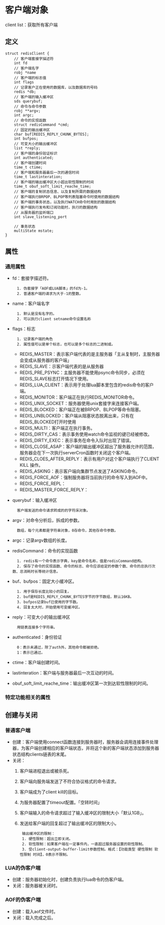 # 客户端对象
client list：获取所有客户端

## 定义

```
struct redisClient {
    // 客户端套接字描述符
    int fd
    // 客户端名字
    robj *name
    // 客户端的标志值
    int flags
    // 记录客户正在使用的数据库，以及数据库的号码
    redis *db;
    // 客户端的输入缓冲区
    sds querybuf;
    // 命令与命令参数
    robj **argv;
    int argc;
    // 命令的实现函数
    struct redisCommand *cmd;
    // 固定的输出缓冲区
    char buf[REDIS_REPLY_CHUNK_BYTES];
    int bufpos;
    // 可变大小的输出缓冲区
    list *reply;
    // 客户端的身份验证标识
    int authenticated;
    // 客户端创建时间
    time_t ctime;
    // 客户端和服务器最后一次的通信时间
    time_t lastinteration;
    // 客户端的输出缓冲区大小超出软性限制的时间
    time_t obuf_soft_limit_reache_time;
    // 客户端的复制状态信息、以及复制所需的数据结构
    // 客户端执行BRPOP、BLPOP等列表阻塞命令时使用的数据结构
    // 客户端的事务状态，以及执行WATCH命令时用到的数据结构
    // 客户端执行发布和订阅功能时，执行的数据结构
    // 从服务器的监听端口
    int slave_listening_port
    
    // 事务状态
    multiState mstate;
}
```

## 属性

### 通用属性
- fd：套接字描述符。

        1. 伪套接字「AOF或LUA脚本」的fd为-1。
        2. 普通客户端的请求为大于-1的整数。

- name：客户端名字

        1. 默认是没有名字的。
        2. 可以执行client setname命令设置名称

- flags：标志
    
        1. 记录客户端的角色
        2. 属性值可以是单个标志，也可以是多个标志的二进制或。
    - REDIS_MASTER：表示客户端代表的是主服务器「主从复制时，主服务器会变成从服务器的客户端」
    - REDIS_SLAVE：示客户端代表的是从服务器
    - REDIS_PRE_PSYNC：主服务器不能使用psync命令同步，必须在REDIS_SLAVE标志打开情况下使用。
    - REDIS_LUA_CLIENT：表示用于处理lua脚本里包含的redis命令的客户端。
    - REDIS_MONITOR：客户端正在执行REDIS_MONITOR命令。
    - REDIS_UNIX_SOCKET：服务器使用unix套接字来连接客户端。
    - REDIS_BLOCKED：客户端正在被BRPOP、BLPOP等命令阻塞。
    - REDIS_UNBLOCKED：客户端从阻塞状态脱离出来，只有在REDIS_BLOCKED打开时使用
    - REDIS_MULTI：客户端正在执行事务。
    - REDIS_DIRTY_CAS：表示事务使用watch命令监视的键已经被修改。
    - REDIS_DIRTY_EXEC：表示事务在命令入队时出现了错误。
    - REDIS_CLOSE_ASAP：客户端的输出缓冲区超出了服务器允许的范围，服务器会在下一次执行serverCron函数时关闭这个客户端。
    - REDIS_CLOES_AFTER_REPLY：表示有用户对这个客户端执行了CLIENT KILL 操作。
    - REDIS_ASKING：表示客户端向集群节点发送了ASKING命令。
    - REDIS_FORCE_AOF：强制服务器将当前执行的命令写入到AOF中。
    - REDIS_FORCE_REPL：
    - REDIS_MASTER_FORCE_REPLY：
- querybuf：输入缓冲区

        客户端发送的命令请求转成的的字符床对象。
- argv：对命令分析后，拆成的参数。

        数组，每个元素都是字符串对象，0存命令，其他存命令参数。
- argc：记录argv数组的长度。
- redisCommand：命令的实现函数

        1. redis有一个命令表示字典，key是命令名称，值是redisCommand结构。
        2. 保存了命令的实现函数、命令的标志、命令应该给定的参数个数、命令的总执行次数、总消耗时长等统计信息。
- buf、bufpos：固定大小缓冲区。

        1. 用于保存长度比较小的回复。
        2. buf是REDIS_REPLY_CHUNK_BYTES字节的字节数组，默认16KB。
        3. bufpos记录buf已使用的字节数。
        4. 回复太大时，开始使用可变缓冲区。
- reply：可变大小的输出缓冲区

        用链表连接多个字符串。
- authenticated：身份验证

        0：表示未通过，除了auth外，其他命令都被拒绝。
        1：表示已通过。
- ctime：客户端创建时间。
- lastinteration：客户端与服务器最后一次互动的时间。
- obuf_soft_limit_reache_time：输出缓冲区第一次到达软性限制的时间。

### 特定功能相关的属性



## 创建与关闭

### 普通客户端
- 创建：客户端使用connect函数连接到服务器时，服务器会调用连接事件处理器，为客户端创建相应的客户端状态，并将这个新的客户端状态添加到服务器状态结构clients链表的末尾。
- 关闭：
    1. 客户端进程退出或被杀死。
    2. 客户端向服务端发送了不符合协议格式的命令请求。
    3. 客户端成为了client kill的目标。
    4. 为服务器配置了timeout配置。「空转时间」
    5. 客户端输入的命令请求超过了输入缓冲区的限制大小「默认1GB」。
    6. 发送给客户端的回复超过了输出缓冲区的限制大小。

            输出缓冲区的限制：
            1. 硬性限制：超出立即关闭。
            2. 软性限制：如果客户端在一定事件内，一直超过服务器设置的软性限制。
            3. 受client-output-buffer-limit参数控制。格式：【功能类型 硬性限制 软性限制 时间】，0表示不限制。

### LUA的伪客户端
- 创建：服务器初始化时，创建负责执行lua命令的伪客户端。
- 关闭：服务器被关闭时。

### AOF的伪客户端
- 创建：载入aof文件时。
- 关闭：载入完成之后。


